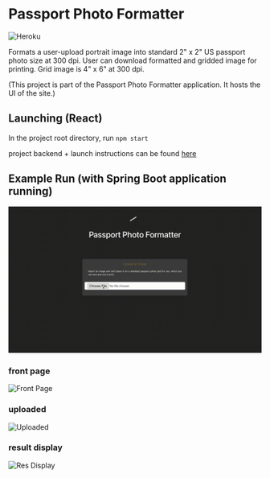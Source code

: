 # Passport Photo Formatter 
![Heroku](https://pyheroku-badge.herokuapp.com/?app=formatter-passport&style=flat)

Formats a user-upload portrait image into standard 2" x 2" US passport photo size at 300 dpi. User can download formatted and gridded image for printing. Grid image is 4" x 6" at 300 dpi. 

(This project is part of the Passport Photo Formatter application. It hosts the UI of the site.)

## Launching (React)

In the project root directory, run `npm start`

project backend + launch instructions can be found [here](https://github.com/sophieqguan/passport-photo-formatter-Java)

## Example Run (with Spring Boot application running) 
![Demo](./example/Demo.gif)

### front page
![Front Page](https://raw.githubusercontent.com/sophieqguan/passport-photo-formatter-React/main/example/front_page.png)

### uploaded
![Uploaded](https://raw.githubusercontent.com/sophieqguan/passport-photo-formatter-React/main/example/uploaded.png)

### result display
![Res Display](https://raw.githubusercontent.com/sophieqguan/passport-photo-formatter-React/main/example/result_display.png)



